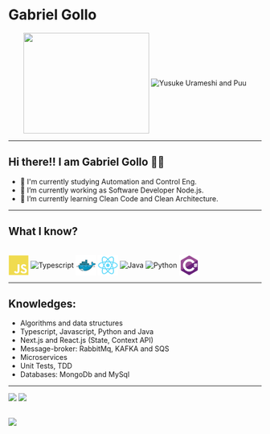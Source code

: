# Gabriel Gollo

<div align="center">
    <img align="center" height="200" width="250" src="https://c.tenor.com/nPxAn9NBqfIAAAAM/beavis-computer.gif">
    <img align="center" alt="Yusuke Urameshi and Puu" height="200" width="250" src="https://64.media.tumblr.com/tumblr_majpvcqpEk1qc254uo1_500.gif">
</div>

---
## Hi there!! I am Gabriel Gollo 👋😁
- 🏫 I'm currently studying Automation and Control Eng.
- 🔭 I’m currently working as Software Developer Node.js. 
- 🌱 I’m currently learning Clean Code and Clean Architecture.

---
## What I know?
<div style="display: inline_block"><br>
    <img align="center" alt="Javascript" height="40" width="40" src="https://raw.githubusercontent.com/devicons/devicon/master/icons/javascript/javascript-plain.svg">
    <img align="center" alt="Typescript" height="40" width="40" src="https://cdn.jsdelivr.net/gh/devicons/devicon/icons/typescript/typescript-original.svg" />
    <img align="center" alt="Docker" height="40" width="40" src="https://raw.githubusercontent.com/devicons/devicon/master/icons/docker/docker-original.svg">
    <img align="center" alt="React.js" height="40" width="40" src="https://raw.githubusercontent.com/devicons/devicon/master/icons/react/react-original.svg">
    <img align="center" alt="Java" height="40" width="40" src="https://cdn.jsdelivr.net/gh/devicons/devicon/icons/java/java-original.svg" />
    <img align="center" alt="Python" height="40" width="40" src="https://cdn.jsdelivr.net/gh/devicons/devicon/icons/python/python-original.svg" />
    <img align="center" alt="Csharp" height="40" width="40" src="https://raw.githubusercontent.com/devicons/devicon/master/icons/csharp/csharp-original.svg">
</div>

---
## Knowledges:
- Algorithms and data structures
- Typescript, Javascript, Python and Java
- Next.js and React.js (State, Context API)
- Message-broker: RabbitMq, KAFKA and SQS
- Microservices
- Unit Tests, TDD
- Databases: MongoDb and MySql
---

<div>
    <img height="180em" src="https://github-readme-stats.vercel.app/api?username=gabrielgollo&count_private=true&show_icons=true&theme=radical" />
    <img height="180em" src="https://github-readme-stats.vercel.app/api/top-langs/?username=gabrielgollo&theme=radical&layout=compact" />
</div>



##
<div>
    <a href="https://www.linkedin.com/in/gabrielsgamaral/" target="_blank"><img src="https://img.shields.io/badge/-LinkedIn-%230077B5?style=for-the-badge&logo=linkedin&logoColor=white" target="_blank"></a> 
 
</div>
